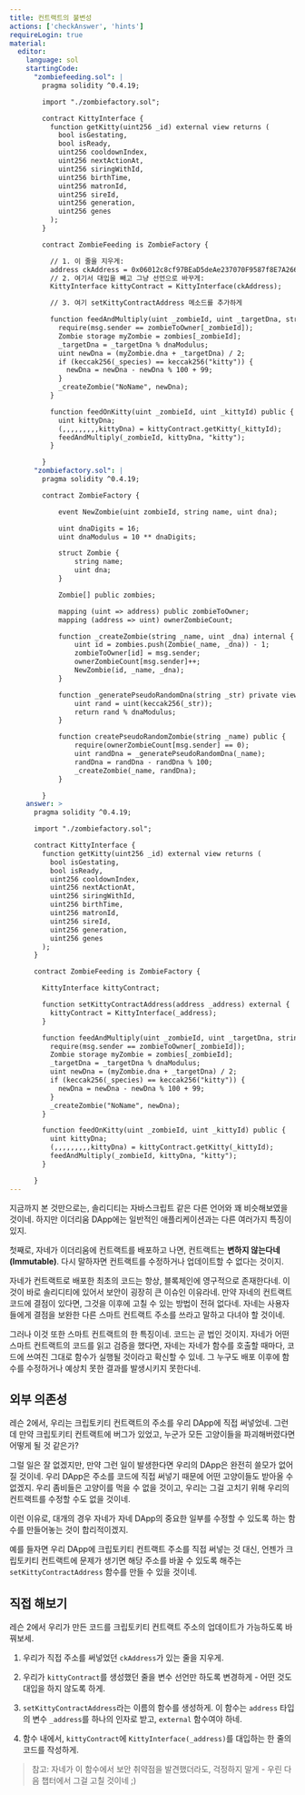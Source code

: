 ```yaml
---
title: 컨트랙트의 불변성
actions: ['checkAnswer', 'hints']
requireLogin: true
material:
  editor:
    language: sol
    startingCode:
      "zombiefeeding.sol": |
        pragma solidity ^0.4.19;

        import "./zombiefactory.sol";

        contract KittyInterface {
          function getKitty(uint256 _id) external view returns (
            bool isGestating,
            bool isReady,
            uint256 cooldownIndex,
            uint256 nextActionAt,
            uint256 siringWithId,
            uint256 birthTime,
            uint256 matronId,
            uint256 sireId,
            uint256 generation,
            uint256 genes
          );
        }

        contract ZombieFeeding is ZombieFactory {

          // 1. 이 줄을 지우게:
          address ckAddress = 0x06012c8cf97BEaD5deAe237070F9587f8E7A266d;
          // 2. 여기서 대입을 빼고 그냥 선언으로 바꾸게:
          KittyInterface kittyContract = KittyInterface(ckAddress);

          // 3. 여기 setKittyContractAddress 메소드를 추가하게

          function feedAndMultiply(uint _zombieId, uint _targetDna, string _species) public {
            require(msg.sender == zombieToOwner[_zombieId]);
            Zombie storage myZombie = zombies[_zombieId];
            _targetDna = _targetDna % dnaModulus;
            uint newDna = (myZombie.dna + _targetDna) / 2;
            if (keccak256(_species) == keccak256("kitty")) {
              newDna = newDna - newDna % 100 + 99;
            }
            _createZombie("NoName", newDna);
          }

          function feedOnKitty(uint _zombieId, uint _kittyId) public {
            uint kittyDna;
            (,,,,,,,,,kittyDna) = kittyContract.getKitty(_kittyId);
            feedAndMultiply(_zombieId, kittyDna, "kitty");
          }

        }
      "zombiefactory.sol": |
        pragma solidity ^0.4.19;

        contract ZombieFactory {

            event NewZombie(uint zombieId, string name, uint dna);

            uint dnaDigits = 16;
            uint dnaModulus = 10 ** dnaDigits;

            struct Zombie {
                string name;
                uint dna;
            }

            Zombie[] public zombies;

            mapping (uint => address) public zombieToOwner;
            mapping (address => uint) ownerZombieCount;

            function _createZombie(string _name, uint _dna) internal {
                uint id = zombies.push(Zombie(_name, _dna)) - 1;
                zombieToOwner[id] = msg.sender;
                ownerZombieCount[msg.sender]++;
                NewZombie(id, _name, _dna);
            }

            function _generatePseudoRandomDna(string _str) private view returns (uint) {
                uint rand = uint(keccak256(_str));
                return rand % dnaModulus;
            }

            function createPseudoRandomZombie(string _name) public {
                require(ownerZombieCount[msg.sender] == 0);
                uint randDna = _generatePseudoRandomDna(_name);
                randDna = randDna - randDna % 100;
                _createZombie(_name, randDna);
            }

        }
    answer: >
      pragma solidity ^0.4.19;

      import "./zombiefactory.sol";

      contract KittyInterface {
        function getKitty(uint256 _id) external view returns (
          bool isGestating,
          bool isReady,
          uint256 cooldownIndex,
          uint256 nextActionAt,
          uint256 siringWithId,
          uint256 birthTime,
          uint256 matronId,
          uint256 sireId,
          uint256 generation,
          uint256 genes
        );
      }

      contract ZombieFeeding is ZombieFactory {

        KittyInterface kittyContract;

        function setKittyContractAddress(address _address) external {
          kittyContract = KittyInterface(_address);
        }

        function feedAndMultiply(uint _zombieId, uint _targetDna, string _species) public {
          require(msg.sender == zombieToOwner[_zombieId]);
          Zombie storage myZombie = zombies[_zombieId];
          _targetDna = _targetDna % dnaModulus;
          uint newDna = (myZombie.dna + _targetDna) / 2;
          if (keccak256(_species) == keccak256("kitty")) {
            newDna = newDna - newDna % 100 + 99;
          }
          _createZombie("NoName", newDna);
        }

        function feedOnKitty(uint _zombieId, uint _kittyId) public {
          uint kittyDna;
          (,,,,,,,,,kittyDna) = kittyContract.getKitty(_kittyId);
          feedAndMultiply(_zombieId, kittyDna, "kitty");
        }

      }
---
```


지금까지 본 것만으로는, 솔리디티는 자바스크립트 같은 다른 언어와 꽤 비슷해보였을 것이네. 하지만 이더리움 DApp에는 일반적인 애플리케이션과는 다른 여러가지 특징이 있지.

첫째로, 자네가 이더리움에 컨트랙트를 배포하고 나면, 컨트랙트는 **변하지 않는다네(Immutable)**. 다시 말하자면 컨트랙트를 수정하거나 업데이트할 수 없다는 것이지.

자네가 컨트랙트로 배포한 최초의 코드는 항상, 블록체인에 영구적으로 존재한다네. 이것이 바로 솔리디티에 있어서 보안이 굉장히 큰 이슈인 이유라네. 만약 자네의 컨트랙트 코드에 결점이 있다면, 그것을 이후에 고칠 수 있는 방법이 전혀 없다네. 자네는 사용자들에게 결점을 보완한 다른 스마트 컨트랙트 주소를 쓰라고 말하고 다녀야 할 것이네.

그러나 이것 또한 스마트 컨트랙트의 한 특징이네. 코드는 곧 법인 것이지. 자네가 어떤 스마트 컨트랙트의 코드를 읽고 검증을 했다면, 자네는 자네가 함수를 호출할 때마다, 코드에 쓰여진 그대로 함수가 실행될 것이라고 확신할 수 있네. 그 누구도 배포 이후에 함수를 수정하거나 예상치 못한 결과를 발생시키지 못한다네.

## 외부 의존성

레슨 2에서, 우리는 크립토키티 컨트랙트의 주소를 우리 DApp에 직접 써넣었네. 그런데 만약 크립토키티 컨트랙트에 버그가 있었고, 누군가 모든 고양이들을 파괴해버렸다면 어떻게 될 것 같은가?

그럴 일은 잘 없겠지만, 만약 그런 일이 발생한다면 우리의 DApp은 완전히 쓸모가 없어질 것이네. 우리 DApp은 주소를 코드에 직접 써넣기 때문에 어떤 고양이들도 받아올 수 없겠지. 우리 좀비들은 고양이를 먹을 수 없을 것이고, 우리는 그걸 고치기 위해 우리의 컨트랙트를 수정할 수도 없을 것이네.

이런 이유로, 대개의 경우 자네가 자네 DApp의 중요한 일부를 수정할 수 있도록 하는 함수를 만들어놓는 것이 합리적이겠지. 

예를 들자면 우리 DApp에 크립토키티 컨트랙트 주소를 직접 써넣는 것 대신, 언젠가 크립토키티 컨트랙트에 문제가 생기면 해당 주소를 바꿀 수 있도록 해주는 `setKittyContractAddress` 함수를 만들 수 있을 것이네.

## 직접 해보기

레슨 2에서 우리가 만든 코드를 크립토키티 컨트랙트 주소의 업데이트가 가능하도록 바꿔보세.

1. 우리가 직접 주소를 써넣었던 `ckAddress`가 있는 줄을 지우게.

2. 우리가 `kittyContract`를 생성했던 줄을 변수 선언만 하도록 변경하게 - 어떤 것도 대입을 하지 않도록 하게.

3. `setKittyContractAddress`라는 이름의 함수를 생성하게. 이 함수는 `address` 타입의 변수 `_address`를 하나의 인자로 받고, `external` 함수여야 하네.

4. 함수 내에서, `kittyContract`에 `KittyInterface(_address)`를 대입하는 한 줄의 코드를 작성하게.

> 참고: 자네가 이 함수에서 보안 취약점을 발견했더라도, 걱정하지 말게 - 우린 다음 챕터에서 그걸 고칠 것이네 ;)
